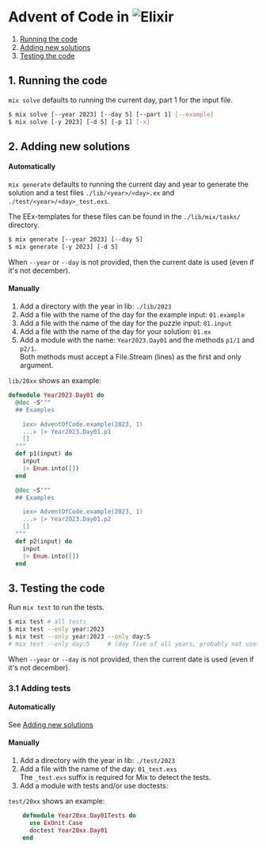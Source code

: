# Advent of Code in ![Elixir](https://img.shields.io/badge/Elixir-4B275F?style=for-the-badge&logo=elixir&logoColor=white)

1. [Running the code](#1-running-the-code)
2. [Adding new solutions](#2-adding-new-solutions)
3. [Testing the code](#3-testing-the-code)

## 1. Running the code
`mix solve` defaults to running the current day, part 1 for the input file.

```bash
$ mix solve [--year 2023] [--day 5] [--part 1] [--example]
$ mix solve [-y 2023] [-d 5] [-p 1] [-x]
```

## 2. Adding new solutions
#### Automatically

`mix generate` defaults to running the current day and year
to generate the solution and a test files 
`./lib/<year>/<day>.ex` and `./test/<year>/<day>_test.exs`.

The EEx-templates for these files can be found in the
`./lib/mix/tasks/` directory.

```bash
$ mix generate [--year 2023] [--day 5]
$ mix generate [-y 2023] [-d 5]
```

When `--year` or `--day` is not provided, then the current date is used (even if it's not december).

#### Manually
1. Add a directory with the year in lib: `./lib/2023`
2. Add a file with the name of the day for the example input: `01.example`
3. Add a file with the name of the day for the puzzle input: `01.input`
4. Add a file with the name of the day for your solution: `01.ex`
5. Add a module with the name: `Year2023.Day01` and the methods `p1/1` and `p2/1`.  
   Both methods must accept a File.Stream (lines) as the first and only argument. 

`lib/20xx` shows an example:
```elixir
defmodule Year2023.Day01 do
  @doc ~S"""
  ## Examples

    iex> AdventOfCode.example(2023, 1)
    ...> |> Year2023.Day01.p1
    []
  """
  def p1(input) do
    input
    |> Enum.into([])
  end

  @doc ~S"""
  ## Examples

    iex> AdventOfCode.example(2023, 1)
    ...> |> Year2023.Day01.p2
    []
  """
  def p2(input) do
    input
    |> Enum.into([])
  end
```

## 3. Testing the code
Run `mix test` to run the tests.

```bash
$ mix test # all tests
$ mix test --only year:2023
$ mix test --only year:2023 --only day:5
# mix test --only day:5     # (day five of all years, probably not useful)
```

When `--year` or `--day` is not provided, then the current date is used (even if it's not december).

### 3.1 Adding tests

#### Automatically
See [Adding new solutions](#2-adding-new-solutions)

#### Manually
1. Add a directory with the year in lib: `./test/2023`
2. Add a file with the name of the day: `01_test.exs`  
   The `_test.exs` suffix is required for Mix to detect the tests.
3. Add a module with tests and/or use doctests:  

`test/20xx` shows an example:
```elixir
    defmodule Year20xx.Day01Tests do
      use ExUnit.Case
      doctest Year20xx.Day01
    end
```
